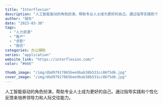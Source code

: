```yaml
---
title: "Interflexion"
description: "人工智能驱动的角色扮演，帮助专业人士成为更好的自己。通过指导实践和个性化反馈来培养领导力和人际交往能力。"
author: "瑞东"
date: "2023-03-30"
tags:
  - "人力资源"
  - "客户"
  - "求职"
  - "简历"
categories: 办公辅助
series: "application"
website_link: "https://interflexion.com/"
color: "#666"

thumb_image: "/img/dbd97917865bee9bab38b531cc86f5d6.jpg"
cover_image: "/img/dbd97917865bee9bab38b531cc86f5d6.jpg"
---
```


人工智能驱动的角色扮演，帮助专业人士成为更好的自己。通过指导实践和个性化反馈来培养领导力和人际交往能力。